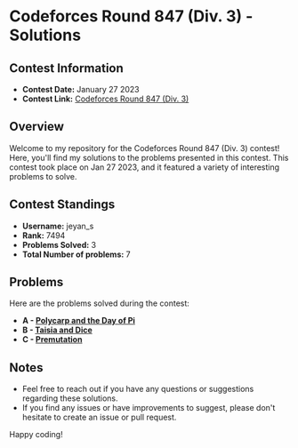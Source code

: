 # Codeforces Round 847 (Div. 3) - Solutions

## Contest Information

- **Contest Date:** January 27 2023
- **Contest Link:** [Codeforces Round 847 (Div. 3)](https://codeforces.com/contest/1790)

## Overview

Welcome to my repository for the Codeforces Round 847 (Div. 3) contest! Here, you'll find my solutions to the problems presented in this contest. This contest took place on Jan 27 2023, and it featured a variety of interesting problems to solve.

## Contest Standings

- **Username:** jeyan_s
- **Rank:** 7494
- **Problems Solved:** 3
- **Total Number of problems:** 7

## Problems

Here are the problems solved during the contest:

- **A - [Polycarp and the Day of Pi](https://codeforces.com/contest/1790/problem/A)**
- **B - [Taisia and Dice](https://codeforces.com/contest/1790/problem/B)**
- **C - [Premutation](https://codeforces.com/contest/1790/problem/C)**

## Notes

- Feel free to reach out if you have any questions or suggestions regarding these solutions.
- If you find any issues or have improvements to suggest, please don't hesitate to create an issue or pull request.
  

Happy coding!
